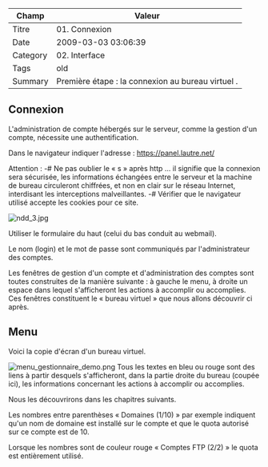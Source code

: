  Champ | Valeur
 ------- | ------------------------------ 
 Titre | 01. Connexion 
Date | 2009-03-03 03:06:39
Category | 02. Interface
Tags | old
Summary | Première étape : la connexion au bureau virtuel  . 

## Connexion
L'administration de compte hébergés sur le serveur, comme la gestion d'un compte, nécessite une authentification.

Dans le navigateur indiquer l'adresse :
https://panel.lautre.net/  

Attention : 
-# Ne pas oublier le « s » après http ... il signifie que la connexion sera sécurisée, les informations échangées entre le serveur et la machine de bureau circuleront chiffrées, et non en clair sur le réseau Internet, interdisant les interceptions malveillantes.
-# Vérifier que le navigateur utilisé accepte les cookies pour ce site.

<img src="/img/ndd_3.jpg" title="to complete" alt="ndd_3.jpg" />

Utiliser le formulaire du haut (celui du bas conduit au webmail).

Le nom (login) et le mot de passe sont communiqués par l'administrateur des comptes.

Les fenêtres de gestion d'un compte et d'administration des comptes sont toutes  construites de la manière suivante : à gauche le menu, à droite un espace dans lequel s'afficheront les actions à accomplir ou accomplies.
Ces fenêtres constituent le « bureau virtuel » que nous allons découvrir ci après.

## Menu

Voici la copie d'écran d'un bureau virtuel.

<img src="/img/menu_gestionnaire_demo.png" title="to complete" alt="menu_gestionnaire_demo.png" />  Tous les textes en bleu ou rouge sont des liens à partir desquels s'afficheront, dans la partie droite du bureau (coupée ici), les informations concernant les actions à accomplir ou accomplies.

Nous les découvrirons dans les chapitres suivants.

Les nombres entre parenthèses « Domaines (1/10) » par exemple indiquent qu'un nom de domaine est installé sur le compte et que le quota autorisé sur ce compte est de 10.

Lorsque les nombres sont de couleur rouge « Comptes FTP (2/2) » le quota est entièrement utilisé.

